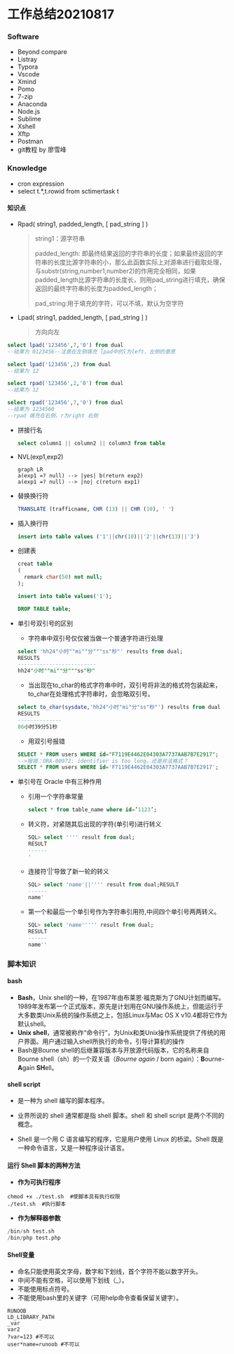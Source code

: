 # 工作总结20210817

### Software

- Beyond compare
- Listray
- Typora
- Vscode
- Xmind
- Pomo
- 7-zip
- Anaconda
- Node.js
- Sublime 
- Xshell
- Xftp
- Postman
- git教程 by 廖雪峰

### Knowledge
- cron expression
- select t.*,t.rowid from sctimertask t
#### 知识点

- Rpad( string1, padded_length, [ pad_string ] )

  > string1：源字符串
  >
  > padded_length: 即最终结果返回的字符串的长度；如果最终返回的字符串的长度比源字符串的小，那么此函数实际上对源串进行截取处理，与substr(string,number1,number2)的作用完全相同，如果padded_length比源字符串的长度长，则用pad_string进行填充，确保返回的最终字符串的长度为padded_length；
  >
  > pad_string:用于填充的字符，可以不填，默认为空字符

- Lpad( string1, padded_length, [ pad_string ] )

  > 方向向左

```sql
select lpad('123456',7,'0') from dual
--结果为 0123456--注意在左侧填充 lpad中的l为left，左侧的意思

select lpad('123456',2) from dual
--结果为 12

select rpad('123456',2,'0') from dual
--结果为 12

select rpad('123456',7,'0') from dual
--结果为 1234560
--rpad 填充在右侧，r为right 右侧
```

- 拼接行名

  ```sql
  select column1 || column2 || column3 from table
  ```

- NVL(exp1,exp2)

  ```mermaid
  graph LR
  a(exp1 =? null) --> |yes| b(return exp2)
  a(exp1 =? null) --> |no| c(return exp1)
  ```

- 替换换行符

  ```sql
  TRANSLATE (trafficname, CHR (13) || CHR (10), ' '）
  ```

- 插入换行符

  ```sql
  insert into table values ('1'||chr(10)||'2'||chr(13)||'3')
  ```

- 创建表

  ```sql
  creat table
  (
  	remark char(50) not null;
  );
  
  insert into table values('1');
  
  DROP TABLE table;
  ```

- 单引号双引号的区别

  - 字符串中双引号仅仅被当做一个普通字符进行处理

  ```sql
  select 'hh24"小时""mi""分"""ss"秒"' results from dual;
  RESULTS
  -------------------------
  hh24"小时""mi""分"""ss"秒"
  ```

  - 当出现在to_char的格式字符串中时，双引号将非法的格式符包装起来，to_char在处理格式字符串时，会忽略双引号。

  ```sql
  select to_char(sysdate,'hh24"小时"mi"分"ss"秒"') results from dual
  RESULTS
  --------------
  06小时39分51秒
  ```

  - 用双引号报错

  ```sql
  SELECT * FROM users WHERE id="F7119E4462E04303A7737AAB7B7E2917";
  -->报错：ORA-00972: identifier is too long。还是非法格式？
  SELECT * FROM users WHERE id='F7119E4462E04303A7737AAB7B7E2917';
  ```

- 单引号在 Oracle 中有三种作用

  - 引用一个字符串常量

    ```sql
    select * from table_name where id=’1123’;
    ```

  - 转义符，对紧随其后出现的字符(单引号)进行转义 

    ```sql
    SQL> select '''' result from dual;
    RESULT
    ------
    '
    ```

  - 连接符‘||’导致了新一轮的转义

    ```sql
    SQL> select 'name'||'''' result from dual;RESULT
    ------
    name'
    ```

  - 第一个和最后一个单引号作为字符串引用符,中间四个单引号两两转义。

    ```sql
    SQL> select 'name''''' result from dual;
    RESULT
    ------
    name''
    ```
### 脚本知识

#### bash

- **Bash**，Unix shell的一种，在1987年由布莱恩·福克斯为了GNU计划而编写。1989年发布第一个正式版本，原先是计划用在GNU操作系统上，但能运行于大多数类Unix系统的操作系统之上，包括Linux与Mac OS X v10.4都将它作为默认shell。
- **Unix shell**，通常被称作“命令行”，为Unix和类Unix操作系统提供了传统的用户界面。用户通过输入shell所执行的命令，引导计算机的操作
- Bash是Bourne shell的后继兼容版本与开放源代码版本，它的名称来自Bourne shell（sh）的一个双关语（*Bourne again* / born again）：**B**ourne-**A**gain **SH**ell。

#### shell script

- 是一种为 shell 编写的脚本程序。

- 业界所说的 shell 通常都是指 shell 脚本。shell 和 shell script 是两个不同的概念。
- Shell 是一个用 C 语言编写的程序，它是用户使用 Linux 的桥梁。Shell 既是一种命令语言，又是一种程序设计语言。

#### 运行 Shell 脚本的两种方法

- **作为可执行程序**

```shell
chmod +x ./test.sh  #使脚本具有执行权限
./test.sh  #执行脚本
```

- **作为解释器参数**

```sql
/bin/sh test.sh
/bin/php test.php
```

#### Shell变量

- 命名只能使用英文字母，数字和下划线，首个字符不能以数字开头。
- 中间不能有空格，可以使用下划线（_）。
- 不能使用标点符号。
- 不能使用bash里的关键字（可用help命令查看保留关键字）。

```
RUNOOB
LD_LIBRARY_PATH
_var
var2
?var=123 #不可以
user*name=runoob #不可以
```

